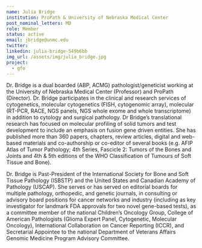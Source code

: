 ```yaml
---
name: Julia Bridge
institution: ProPath & University of Nebraska Medical Center
post_nominal_letters: MD
role: Member
status: active
email: jbridge@unmc.edu
twitter:
linkedin: julia-bridge-549b6bb
img_url: /assets/img/julia_bridge.jpg
project:
  - gfo
---
```

Dr. Bridge is a dual boarded (ABP, ACMG) pathologist/geneticist working at the University of Nebraska Medical Center (Professor) and ProPath (Director). Dr. Bridge participates in the clinical and research services of cytogenetics, molecular cytogenetics (FISH, cytogenomic array), molecular (RT-PCR, RACE, NGS panels, NGS whole exome and whole transcriptome) in addition to cytology and surgical pathology. Dr Bridge’s translational research has focused on molecular profiling of solid tumors and test development to include an emphasis on fusion gene driven entities. She has published more than 360 papers, chapters, review articles, digital and web-based materials and co-authorship or co-editor of several books (e.g. AFIP Atlas of Tumor Pathology; 4th Series, Fascicle 2: Tumors of the Bones and Joints and 4th & 5th editions of the WHO Classification of Tumours of Soft Tissue and Bone).

Dr. Bridge is Past-President of the International Society for Bone and Soft Tissue Pathology (ISBSTP) and the United States and Canadian Academy of Pathology (USCAP).  She serves or has served on editorial boards for multiple pathology, orthopedic, and genetic journals, in consulting or advisory board positions for cancer networks and industry (including as key investigator for landmark FDA approvals for two novel gene-based tests), as a committee member of the national Children’s Oncology Group, College of American Pathologists (Glioma Expert Panel, Cytogenetic, Molecular Oncology), International Collaboration on Cancer Reporting (ICCR), and Secretarial Appointee to the national Department of Veterans Affairs Genomic Medicine Program Advisory Committee.


